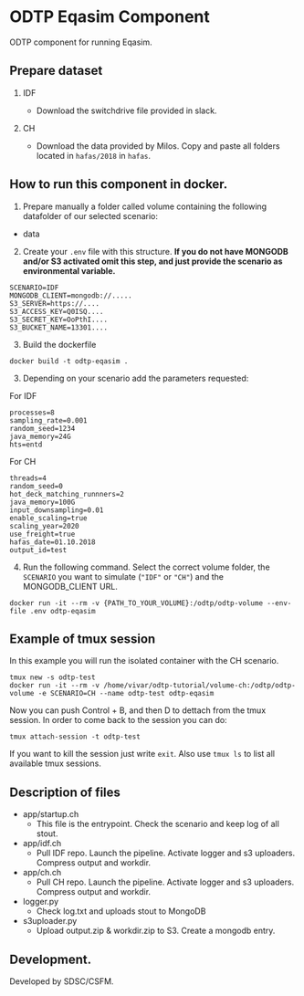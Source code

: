 # ODTP Eqasim Component
ODTP component for running Eqasim. 

## Prepare dataset

1. IDF
    - Download the switchdrive file provided in slack. 

2. CH
    - Download the data provided by Milos. Copy and paste all folders located in `hafas/2018` in `hafas`. 

## How to run this component in docker. 

1. Prepare manually a folder called volume containing the following datafolder of our selected scenario:

- data

2. Create your `.env` file with this structure. **If you do not have MONGODB and/or S3 activated omit this step, and just provide the scenario as environmental variable.**

```
SCENARIO=IDF
MONGODB_CLIENT=mongodb://.....
S3_SERVER=https://....
S3_ACCESS_KEY=Q0ISQ....
S3_SECRET_KEY=OoPthI....
S3_BUCKET_NAME=13301....
```

3. Build the dockerfile 

```
docker build -t odtp-eqasim .
```

3. Depending on your scenario add the parameters requested:

For IDF
```
processes=8
sampling_rate=0.001
random_seed=1234
java_memory=24G
hts=entd
```

For CH
```
threads=4
random_seed=0
hot_deck_matching_runnners=2
java_memory=100G
input_downsampling=0.01
enable_scaling=true
scaling_year=2020
use_freight=true
hafas_date=01.10.2018
output_id=test
```

4. Run the following command. Select the correct volume folder, the `SCENARIO` you want to simulate (`"IDF"` or `"CH"`) and the MONGODB_CLIENT URL. 

```
docker run -it --rm -v {PATH_TO_YOUR_VOLUME}:/odtp/odtp-volume --env-file .env odtp-eqasim
```

## Example of tmux session

In this example you will run the isolated container with the CH scenario.

```
tmux new -s odtp-test
docker run -it --rm -v /home/vivar/odtp-tutorial/volume-ch:/odtp/odtp-volume -e SCENARIO=CH --name odtp-test odtp-eqasim
```

Now you can push Control + B, and then D to dettach from the tmux session. In order to come back to the session you can do: 

```
tmux attach-session -t odtp-test
```
If you want to kill the session just write `exit`. Also use `tmux ls` to list all available tmux sessions.


## Description of files

- app/startup.ch
    - This file is the entrypoint. Check the scenario and keep log of all stout. 
- app/idf.ch
    - Pull IDF repo. Launch the pipeline. Activate logger and s3 uploaders. Compress output and workdir. 
- app/ch.ch
    - Pull CH repo. Launch the pipeline. Activate logger and s3 uploaders. Compress output and workdir. 
- logger.py
    - Check log.txt and uploads stout to MongoDB
- s3uploader.py
    - Upload output.zip & workdir.zip to S3. Create a mongodb entry. 

## Development. 

Developed by SDSC/CSFM.
